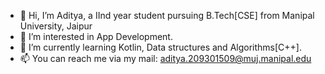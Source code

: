 - 👋 Hi, I’m Aditya, a IInd year student pursuing B.Tech[CSE] from Manipal University, Jaipur
- 👀 I’m interested in App Development.
- 🌱 I’m currently learning Kotlin, Data structures and Algorithms[C++].
- 📫 You can reach me via my mail: aditya.209301509@muj.manipal.edu

<!---
adi907/adi907 is a ✨ special ✨ repository because its `README.md` (this file) appears on your GitHub profile.
You can click the Preview link to take a look at your changes.
--->
